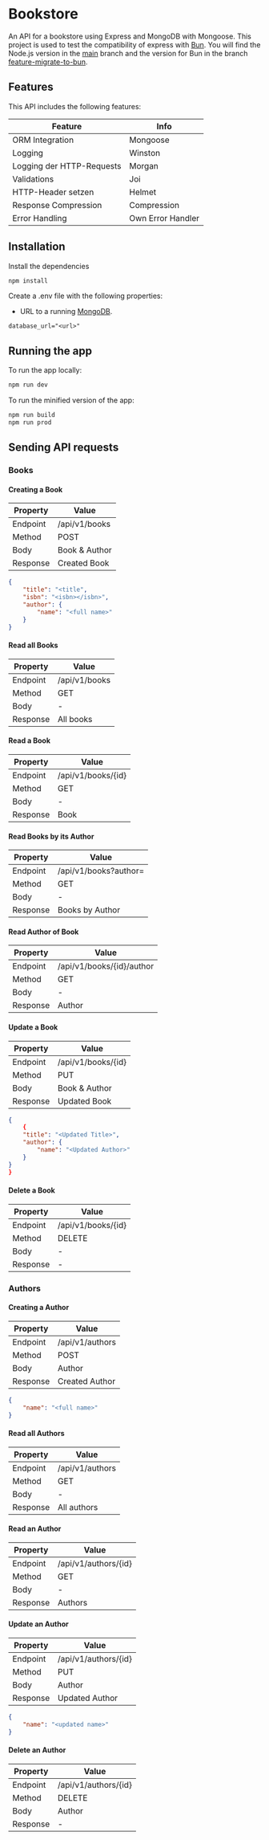 # Bookstore

An API for a bookstore using Express and MongoDB with Mongoose. This project is used to test the compatibility of express with [Bun](https://bun.sh/).
You will find the Node.js version in the [main](https://github.com/AnsgarLichter/bookstore) branch and the version for Bun in the branch [feature-migrate-to-bun](https://github.com/AnsgarLichter/bookstore/tree/feature-migrate-to-bun).

## Features

This API includes the following features:

| Feature                   | Info               |
|---------------------------|--------------------|
| ORM Integration           | Mongoose           |
| Logging                   | Winston            |
| Logging der HTTP-Requests | Morgan             |
| Validations               | Joi                |
| HTTP-Header setzen        | Helmet             |
| Response Compression      | Compression        |
| Error Handling            | Own Error Handler  |

## Installation

Install the dependencies

```bash
npm install
```

Create a .env file with the following properties:

- URL to a running [MongoDB](https://www.mongodb.com/cloud/atlas/register).

```dotenv
database_url="<url>"
```

## Running the app

To run the app locally:

```bash
npm run dev
```

To run the minified version of the app:

```bash
npm run build
npm run prod
```

## Sending API requests

### Books

#### Creating a Book

| Property | Value         |
|----------|---------------|
| Endpoint | /api/v1/books |
| Method   | POST          |
| Body     | Book & Author |
| Response | Created Book  |

```json
{
    "title": "<title",
    "isbn": "<isbn></isbn>",
    "author": {
        "name": "<full name>"
    }
}
```

#### Read all Books

| Property | Value         |
|----------|---------------|
| Endpoint | /api/v1/books |
| Method   | GET           |
| Body     | -             |
| Response | All books     |

#### Read a Book

| Property | Value              |
|----------|--------------------|
| Endpoint | /api/v1/books/{id} |
| Method   | GET                |
| Body     | -                  |
| Response | Book               |

#### Read Books by its Author

| Property | Value                         |
|----------|-------------------------------|
| Endpoint | /api/v1/books?author=<author> |
| Method   | GET                           |
| Body     | -                             |
| Response | Books by Author               |

#### Read Author of Book

| Property | Value                     |
|----------|---------------------------|
| Endpoint | /api/v1/books/{id}/author |
| Method   | GET                       |
| Body     | -                         |
| Response | Author                    |

#### Update a Book

| Property | Value               |
|----------|---------------------|
| Endpoint | /api/v1/books/{id}  |
| Method   | PUT                 |
| Body     | Book & Author       |
| Response | Updated Book        |

```json
{
    {
    "title": "<Updated Title>",
    "author": {
        "name": "<Updated Author>"
    }
}
}
```

#### Delete a Book

| Property | Value              |
|----------|--------------------|
| Endpoint | /api/v1/books/{id} |
| Method   | DELETE             |
| Body     | -                  |
| Response | -                  |

### Authors

#### Creating a Author

| Property | Value           |
|----------|-----------------|
| Endpoint | /api/v1/authors |
| Method   | POST            |
| Body     | Author          |
| Response | Created Author  |

```json
{
    "name": "<full name>"
}
```

#### Read all Authors

| Property | Value           |
|----------|-----------------|
| Endpoint | /api/v1/authors |
| Method   | GET             |
| Body     | -               |
| Response | All authors     |

#### Read an Author

| Property | Value                |
|----------|----------------------|
| Endpoint | /api/v1/authors/{id} |
| Method   | GET                  |
| Body     | -                    |
| Response | Authors              |

#### Update an Author

| Property | Value                |
|----------|----------------------|
| Endpoint | /api/v1/authors/{id} |
| Method   | PUT                  |
| Body     | Author               |
| Response | Updated Author       |

```json
{
    "name": "<updated name>"
}
```

#### Delete an Author

| Property | Value                |
|----------|----------------------|
| Endpoint | /api/v1/authors/{id} |
| Method   | DELETE               |
| Body     | Author               |
| Response | -                    |
